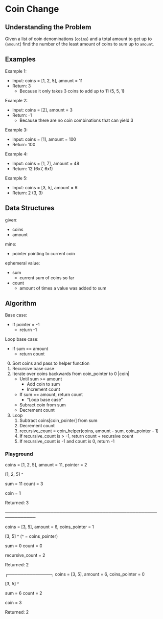 # Coin Change #

## Understanding the Problem ##

Given a list of coin denominations (`coins`) and a total amount to get up to
(`amount`) find the number of the least amount of coins to sum up to `amount`.

## Examples ##

Example 1:
- Input: coins = [1, 2, 5], amount = 11
- Return: 3
  - Because it only takes 3 coins to add up to 11 (5, 5, 1)

Example 2:
- Input: coins = [2], amount = 3
- Return: -1
  - Because there are no coin combinations that can yield 3

Example 3:
- Input: coins = [1], amount = 100
- Return: 100

Example 4:
- Input: coins = [1, 7], amount = 48
- Return: 12 (6x7, 6x1)

Example 5:
- Input: coins = [3, 5], amount = 6
- Return: 2 (3, 3)

## Data Structures ##

given:
- coins
- amount

mine:
- pointer pointing to current coin

ephemeral value:
- sum
  - current sum of coins so far
- count
  - amount of times a value was added to sum

## Algorithm ##

Base case:
- If pointer = -1
  - return -1

Loop base case:
- If sum == amount
  - return count


0. Sort coins and pass to helper function
1. Recursive base case
2. Iterate over coins backwards from coin_pointer to 0 |coin|
   - Until sum >= amount
     - Add coin to sum
     - Increment count
   - If sum == amount, return count
     - “Loop base case”
   - Subract coin from sum
   - Decrement count
3. Loop
   1. Subtract coins[coin_pointer] from sum
   2. Decrement count
   3. recursive_count = coin_helper(coins, amount - sum, coin_pointer - 1)
   4. If recursive_count is > -1, return count + recursive count
   5. If recursive_count is -1 and count is 0, return -1

### Playground ###

coins = [1, 2, 5], amount = 11, pointer = 2



[1, 2, 5]
       ^

sum = 11
count = 3

coin = 1


Returned: 3

────────────────────────────────────────────────────────────

coins = [3, 5], amount = 6, coins_pointer = 1

[3, 5]
    ^
(^ = coins_pointer)

sum = 0
count = 0

recursive_count = 2

Returned: 2

┌──────────────┐
coins = [3, 5], amount = 6, coins_pointer = 0

[3, 5]
 ^

sum = 6
count = 2

coin = 3

Returned: 2
